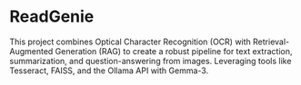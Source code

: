 # ReadGenie
This project combines Optical Character Recognition (OCR) with Retrieval-Augmented Generation (RAG) to create a robust pipeline for text extraction, summarization, and question-answering from images. Leveraging tools like Tesseract, FAISS, and the Ollama API with Gemma-3.
